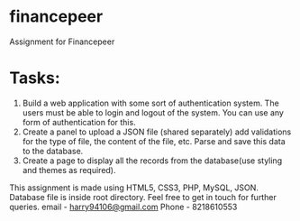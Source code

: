 # financepeer
Assignment for Financepeer
# Tasks:
1. Build a web application with some sort of authentication system. The users must be able to login and logout of the system. You can use any form of authentication for this.
2. Create a panel to upload a JSON file (shared separately) add validations for the type of file, the content of the file, etc. Parse and save this data to the database.
3. Create a page to display all the records from the database(use styling and themes as required).

This assignment is made using HTML5, CSS3, PHP, MySQL, JSON. Database file is inside root directory.
Feel free to get in touch for further queries.
email - harry94106@gmail.com
Phone - 8218610553
